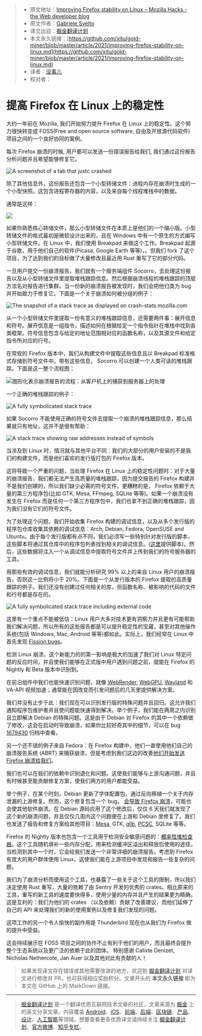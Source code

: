> * 原文地址：[Improving Firefox stability on Linux – Mozilla Hacks - the Web developer blog](https://hacks.mozilla.org/2021/05/improving-firefox-stability-on-linux/)
> * 原文作者：[Gabriele Svelto](https://hacks.mozilla.org/author/gsveltomozilla-com/)
> * 译文出自：[掘金翻译计划](https://github.com/xitu/gold-miner)
> * 本文永久链接：[https://github.com/xitu/gold-miner/blob/master/article/2021/improving-firefox-stability-on-linux.md](https://github.com/xitu/gold-miner/blob/master/article/2021/improving-firefox-stability-on-linux.md)
> * 译者：[没事儿](https://github.com/tong-h)
> * 校对者：

# 提高 Firefox 在 Linux 上的稳定性

大约一年前在 Mozilla, 我们开始努力提升 Firefox 在 Linux 上的稳定性。这个努力很快转变成 FOSS(Free and open source software, 自由及开放源代码软件) 项目之间的一个良好协同的案例。

每次 Firefox 崩溃的时候, 用户都可以发送一份错误报告给我们, 我们通过这份报告分析问题并且希望能够修复它。

![A screenshot of a tab that justc crashed](https://2r4s9p1yi1fa2jd7j43zph8r-wpengine.netdna-ssl.com/files/2021/04/image2.png)

除了其他信息外，这份报告还包含一个小型转储文件：进程内存在崩溃时生成的一个小型快照。这包含进程寄存器的内容，以及来自每个线程堆栈中的数据。

通常是这样：

![](https://2r4s9p1yi1fa2jd7j43zph8r-wpengine.netdna-ssl.com/files/2021/04/image4.png)

如果你熟悉核心转储文件，那么小型转储文件在本质上是他们的一个缩小版。小型转储文件的格式最初是微软设计出来的，且在 Windows 中有一个原生的方式编写小型转储文件。在 Linux 中，我们使用 Breakpad 来做这个工作。Breakpad 起源于谷歌，用于他们自己的软件(Picasa, Google Earth 等等)，。但我们 fork 了这个项目，为了达到我们的目标做了大量修改且最近用 Rust 重写了它的部分代码。

一旦用户提交一份崩溃报告，我们就有一个服务端组件 Socorro，去处理这份报告以及从小型转储文件里提取堆栈跟踪信息。然后根据崩溃线程的堆栈跟踪的顶层方法名对报告进行集群。当一份新的崩溃报告被发现时，我们会把他归类为 bug 并开始致力于修复它。下面是一个关于崩溃如何被分组的例子：

![The snapshot of a stack trace as displayed on crash-stats.mozilla.com](https://2r4s9p1yi1fa2jd7j43zph8r-wpengine.netdna-ssl.com/files/2021/04/image3.png)

从一个小型转储文件里提取一份有意义的堆栈跟踪信息，还需要两件事：展开信息和符号。展开信息是一组指令，描述如何在根据给定一个指令指针在堆栈中找到各类框架。符号信息包含与给定的地址范围相对应的函数名称，以及其源文件和给定指令所对应的行号。

在常规的 Firefox 版本中，我们从构建文件中提取这些信息且以 Breakpad 标准格式存储到符号文件中。带有这些信息， Socorro 可以创建一个人类可读的堆栈跟踪。下面是这一整个流程图：

![图形化表示崩溃报告的流程：从客户机上的捕获到服务器上的处理](https://2r4s9p1yi1fa2jd7j43zph8r-wpengine.netdna-ssl.com/files/2021/04/image7.png)

一个正确的堆栈跟踪的例子：

![A fully symbolicated stack trace](https://2r4s9p1yi1fa2jd7j43zph8r-wpengine.netdna-ssl.com/files/2021/04/image1.png)

如果 Socorro 不能使用正确的符号文件去提取一个崩溃的堆栈跟踪信息，那么结果就只有地址，这并不是很有帮助：

![A stack trace showing raw addresses instead of symbols](https://2r4s9p1yi1fa2jd7j43zph8r-wpengine.netdna-ssl.com/files/2021/04/image6.png)

当涉及到 Linux 时，情况就与其他平台不同：我们的大部分的用户安装的不是我们的构建文件，而是他们喜欢的发行版打包的 Firefox 版本。

这将导致一个严重的问题，当处理 Firefox 在 Linux 上的稳定性问题时：对于大量的崩溃报告，我们都无法产生高质量的堆栈跟踪，因为提交报告的 Firefox 构建并不是我们创建的，所以我们缺少必需的符号文件。更糟糕的是， Firefox 依赖于大量的第三方程序包(比如 GTK, Mesa, FFmpeg, SQLite 等等)。如果一个崩溃没有发生在 Firefox 而是任何一个第三方程序包中，我们也拿不到正确的堆栈跟踪，因为我们没有它们的符号文件。

为了处理这个问题，我们开始收集 Firefox 构建的调试信息，以及从多个发行版的程序包仓库收集其依赖的调试信息：Arch, Debian, Fedora, OpenSUSE and Ubuntu。由于每个发行版都有点不同，我们必须写一些特别针对发行版的脚本，这些脚本将通过其仓库中的程序包列表找到相关的调试信息。([这里](https://github.com/gabrielesvelto/symbol-scrapers/)提供脚本)。然后，这些数据将注入一个从调试信息中提取符号文件并上传到我们的符号服务器的工具。

用那些有效的调试信息，我们就能分析研究 99% 以上的来自 Linux 用户的崩溃报告，否则这一比例将小于 20%。下面是一个从发行版本的 Firefox 提取的高质量跟踪的例子。我们还没有创建过任何相关的库，但函数名称、被影响的代码的文件和行号都是存在的。

![A fully symbolicated stack trace including external code](https://2r4s9p1yi1fa2jd7j43zph8r-wpengine.netdna-ssl.com/files/2021/04/image5.png)

这里有一个重点不能被低估：Linux 用户大多对技术更有洞察力并且更有可能帮助我们解决问题，所以所有的这些报告都是可以提升稳定性的宝藏，甚至对其他操作系统(包括 Windows, Mac, Android 等等)都如此。实际上，我们经常在 Linux 中首先发现 [Fission bugs](https://bugzilla.mozilla.org/show_bug.cgi?id=1633459)。

检测 Linux 崩溃，这个新能力的的第一影响是极大的加速了我们对 Linux 特定问题的反应时间，并且使我们能够在正式版中用户遇到问题之前，就能在 Firefox 的 Nightly 和 Beta 版本中识别到。

在前沿组件中我们也能快速识别问题，就像 [WebRender](https://github.com/servo/webrender), [WebGPU](https://hacks.mozilla.org/2020/04/experimental-webgpu-in-firefox/), [Wayland](https://fedoraproject.org/wiki/Changes/Firefox_Wayland_By_Default_On_Gnome) 和 VA-API 视频加速；通常能在因改变而引发问题后的几天里提供解决方案。

我们并没有止步于此：我们现在可以识别发行版的特殊问题并且回归。这允许我们通知程序包维护者并且使问题能快速得到解决。举个例子，我们能在两周之内识别且立即解决 Debian 的特殊问题。这是由于 Debian 对 Firefox 的其中一个依赖做了修改，这会在启动时导致崩溃，如果你比较好奇其中的细节，可以在 bug [1679430](https://bugzilla.mozilla.org/show_bug.cgi?id=1679430) 归档中查看。

另一个还不错的例子来自 Fedora：在 Firefox 构建中，他们一直使用他们自己的崩溃报告系统 (ABRT) 来捕获崩溃，但是考虑到我们这边的改善[他们开始发送 Firefox 崩溃给我们](https://src.fedoraproject.org/rpms/firefox/c/de27f20acc7bdf391ccb1b571a9cb2061fc2dc3c?branch=master)。

我们也可以在我们的依赖中识别退化和问题。这使我们能够与上游沟通问题，并且有时候甚至能贡献修复方案，使我们两方的用户都能受益。

举个例子，在某个时刻，Debian 更新了字体配置包，通过反向移植一个关于内存泄漏的上游修复。然而，这个修复包含一个 bug， [会导致 Firefox 崩溃](https://bugzilla.mozilla.org/show_bug.cgi?id=1633467)，可能也会使其他软件崩溃。在 Debian 源码应用了这个修改后，仅仅 6 天我们就发现了这个新的崩溃问题，并且仅仅几周内这个问题便在上游和 Debian 里修复了。我们也发送了报告和修复方案给其他项目：[Mesa](https://gitlab.freedesktop.org/mesa/mesa/-/issues/3066), GTK, [glib](https://gitlab.gnome.org/GNOME/glib/-/issues/954), [PCSC](https://github.com/LudovicRousseau/PCSC/issues/51), SQLite 等等。

Firefox 的 Nightly 版本也包含一个工具用于检测安全敏感问题的：[概率性堆检查器](https://groups.google.com/g/mozilla.dev.platform/c/AyECjDNsqUE/m/Jd7Jr4cXAgAJ)。这个工具随机填补一些内存分配，用来检测缓冲区溢出和释放后使用的途径，当检测到其中一个时，它会给我们发送一个非常详细的崩溃报告。考虑到 Firefox 有庞大的用户群体使用 Linux，这使我们能在上游项目中发现和报告一些复杂的问题。

我们为了崩溃分析而使用这个工具，也暴露了一些关于这个工具的限制，所以我们决定使用 Rust 重写，大量的依赖了由 Sentry 开发的优秀的 crates。相比原来的工具，重写的新工具的速度要快得多，使用少量的内存并且产生的结果更为精确。这是互利的：我们为他们的 crates （以及依赖）贡献了改善建议，而他们延伸了自己的 API 来处理我们的新的使用案例以及修复我们发现的问题。

这项工作的另一个令人愉快的副作用是 Thunderbird 现在也从我们为 Firefox 做的提升中受益。

这会持续展示在 FOSS 项目之间的协作不止有利于他们的用户，而且最终会提升整个生态系统以及更广泛的依赖于此的团体。
特别感谢 Calixte Denizet, Nicholas Nethercote, Jan Auer 以及其他对此有贡献的人！

> 如果发现译文存在错误或其他需要改进的地方，欢迎到 [掘金翻译计划](https://github.com/xitu/gold-miner) 对译文进行修改并 PR，也可获得相应奖励积分。文章开头的 **本文永久链接** 即为本文在 GitHub 上的 MarkDown 链接。

---

> [掘金翻译计划](https://github.com/xitu/gold-miner) 是一个翻译优质互联网技术文章的社区，文章来源为 [掘金](https://juejin.im) 上的英文分享文章。内容覆盖 [Android](https://github.com/xitu/gold-miner#android)、[iOS](https://github.com/xitu/gold-miner#ios)、[前端](https://github.com/xitu/gold-miner#前端)、[后端](https://github.com/xitu/gold-miner#后端)、[区块链](https://github.com/xitu/gold-miner#区块链)、[产品](https://github.com/xitu/gold-miner#产品)、[设计](https://github.com/xitu/gold-miner#设计)、[人工智能](https://github.com/xitu/gold-miner#人工智能)等领域，想要查看更多优质译文请持续关注 [掘金翻译计划](https://github.com/xitu/gold-miner)、[官方微博](http://weibo.com/juejinfanyi)、[知乎专栏](https://zhuanlan.zhihu.com/juejinfanyi)。
